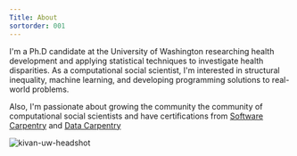 ```yaml
---
Title: About
sortorder: 001
---
```


I'm a Ph.D candidate at the University of Washington researching health development and applying statistical techniques to investigate health disparities. As a computational social scientist, I'm interested in structural inequality, machine learning, and developing programming solutions to real-world problems.

Also, I'm passionate about growing the community the community of computational social scientists and have certifications from [Software Carpentry](https://software-carpentry.org/
) and [Data Carpentry](http://www.datacarpentry.org/)

![kivan-uw-headshot](../../images/kivan_uw_headshot.jpg)
